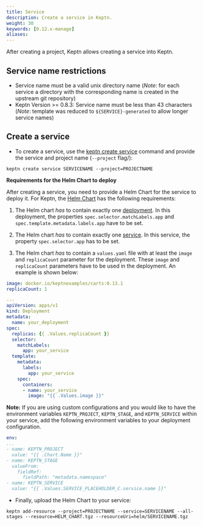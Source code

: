 ```yaml
---
title: Service
description: Create a service in Keptn.
weight: 30
keywords: [0.12.x-manage]
aliases:
---
```


After creating a project, Keptn allows creating a service into Keptn. 

## Service name restrictions

* Service name must be a valid unix directory name (*Note*: for each service a directory with the corresponding name is created in the upstream git repository)
* Keptn Version >= 0.8.3:
  Service name must be less than 43 characters (*Note*: template was reduced to `${SERVICE}-generated` to allow longer service names)

## Create a service

* To create a service, use the [keptn create service](../../reference/cli/commands/keptn_create_service/) command and provide the service and project name (`--project` flag/): 

```console
keptn create service SERVICENAME --project=PROJECTNAME
```

**Requirements for the Helm Chart to deploy**

After creating a service, you need to provide a Helm Chart for the service to deploy it. For Keptn, the [Helm Chart](https://Helm.sh/) has the following requirements:

1. The Helm chart _has_ to contain exactly one [deployment](https://kubernetes.io/docs/concepts/workloads/controllers/deployment/). In this deployment, the properties `spec.selector.matchLabels.app` and `spec.template.metadata.labels.app` have to be set.

1. The Helm chart _has_ to contain exactly one [service](https://kubernetes.io/docs/concepts/services-networking/service/). In this service, the property `spec.selector.app` has to be set.

1. The Helm chart _has_ to contain a `values.yaml` file with at least the `image` and `replicaCount` parameter for the deployment. These `image` and `replicaCount` parameters have to be used in the deployment. An example is shown below:
  
  ```yaml
  image: docker.io/keptnexamples/carts:0.13.1
  replicaCount: 1
  ```

  ```yaml
  --- 
  apiVersion: apps/v1
  kind: Deployment
  metadata:
    name: your_deployment
  spec:
    replicas: {{ .Values.replicaCount }}
    selector:
      matchLabels:
        app: your_service
    template:
      metadata: 
        labels:
          app: your_service
      spec:
        containers:
        - name: your_service
          image: "{{ .Values.image }}"
  ```

**Note:** If you are using custom configurations and you would like to have the environment variables `KEPTN_PROJECT`, `KEPTN_STAGE`, and `KEPTN_SERVICE` within your service, add the following environment variables to your deployment configuration.

```yaml
env:
...
- name: KEPTN_PROJECT
  value: "{{ .Chart.Name }}"
- name: KEPTN_STAGE
  valueFrom:
    fieldRef:
      fieldPath: "metadata.namespace"
- name: KEPTN_SERVICE
  value: "{{ .Values.SERVICE_PLACEHOLDER_C.service.name }}"
```

* Finally, upload the Helm Chart to your service: 

```console
keptn add-resource --project=PROJECTNAME --service=SERVICENAME --all-stages --resource=HELM_CHART.tgz --resourceUri=helm/SERVICENAME.tgz
```

